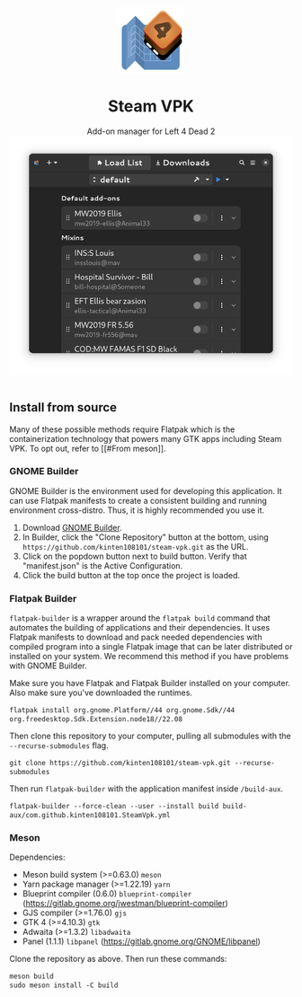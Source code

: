 <div align="center">
<img style="vertical-align: middle;" src="data/icons/steam-vpk.svg" alt="Project's logo" width="120" height="120" align="center" />
<br />
<h1>Steam VPK</h1>
Add-on manager for Left 4 Dead 2
<br />
</div>
<div align="center">
<img style="vertical-align: middle;" src="data/resources/app-v2-dark.png" alt="Preview" width="640" />
</div>
<br />

## Install from source

Many of these possible methods require Flatpak which is the containerization technology that powers many GTK apps including Steam VPK. To opt out, refer to [[#From meson]].

### GNOME Builder

GNOME Builder is the environment used for developing this application. It can use Flatpak manifests to create a consistent building and running environment cross-distro. Thus, it is highly recommended you use it.

1. Download [GNOME Builder](https://flathub.org/apps/details/org.gnome.Builder).
2. In Builder, click the "Clone Repository" button at the bottom, using `https://github.com/kinten108101/steam-vpk.git` as the URL.
3. Click on the popdown button next to build button. Verify that "manifest.json" is the Active Configuration.
3. Click the build button at the top once the project is loaded.

### Flatpak Builder

`flatpak-builder` is a wrapper around the `flatpak build` command that automates the building of applications and their dependencies. It uses Flatpak manifests to download and pack needed dependencies with compiled program into a single Flatpak image that can be later distributed or installed on your system. We recommend this method if you have problems with GNOME Builder.

Make sure you have Flatpak and Flatpak Builder installed on your computer. Also make sure you've downloaded the runtimes.

```shell
flatpak install org.gnome.Platform//44 org.gnome.Sdk//44 org.freedesktop.Sdk.Extension.node18//22.08
```

Then clone this repository to your computer, pulling all submodules with the `--recurse-submodules` flag.

```shell
git clone https://github.com/kinten108101/steam-vpk.git --recurse-submodules
```

Then run `flatpak-builder` with the application manifest inside `/build-aux`.

```shell
flatpak-builder --force-clean --user --install build build-aux/com.github.kinten108101.SteamVpk.yml
```

### Meson

Dependencies:

- Meson build system (>=0.63.0) `meson`
- Yarn package manager (>=1.22.19) `yarn`
- Blueprint compiler (0.6.0) `blueprint-compiler` (https://gitlab.gnome.org/jwestman/blueprint-compiler)
- GJS compiler (>=1.76.0) `gjs` 
- GTK 4 (>=4.10.3) `gtk` 
- Adwaita (>=1.3.2) `libadwaita` 
- Panel (1.1.1) `libpanel` (https://gitlab.gnome.org/GNOME/libpanel)

Clone the repository as above. Then run these commands:

```shell
meson build
sudo meson install -C build
```
